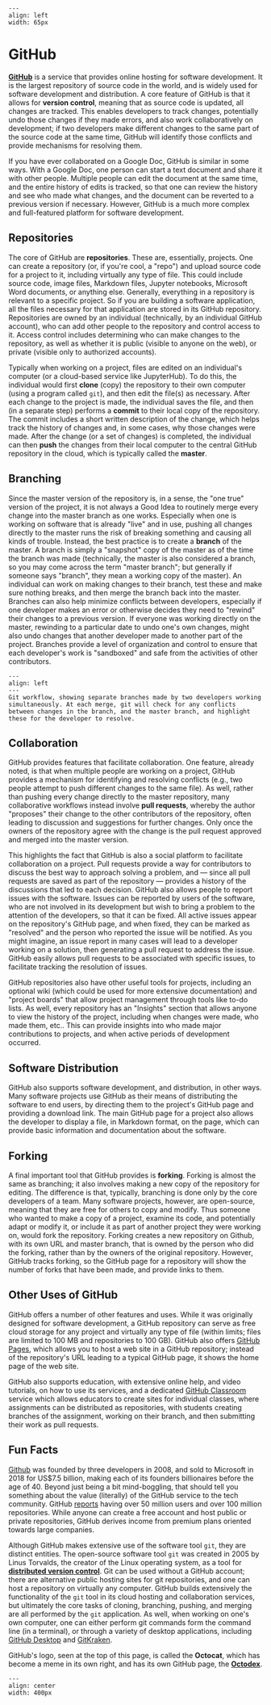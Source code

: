 ```{figure} images/github_octocat.png
---
align: left
width: 65px
```
# GitHub

[**GitHub**](https://github.org) is a service that provides online hosting for software development. It is the largest repository of source code in the world, and is widely used for software development and distribution. A core feature of GitHub is that it allows for **version control**, meaning that as source code is updated, all changes are tracked. This enables developers to track changes, potentially undo those changes if they made errors, and also work collaboratively on development; if two developers make different changes to the same part of the source code at the same time, GitHub will identify those conflicts and provide mechanisms for resolving them.

If you have ever collaborated on a Google Doc, GitHub is similar in some ways. With a Google Doc, one person can start a text document and share it with other people. Multiple people can edit the document at the same time, and the entire history of edits is tracked, so that one can review the history and see who made what changes, and the document can be reverted to a previous version if necessary. However, GitHub is a much more complex and full-featured platform for software development.

## Repositories

The core of GitHub are **repositories**. These are, essentially, projects. One can create a repository (or, if you're cool, a "repo") and upload source code for a project to it, including virtually any type of file. This could include source code, image files, Markdown files, Jupyter notebooks, Microsoft Word documents, or anything else. Generally, everything in a repository is relevant to a specific project. So if you are building a software application, all the files necessary for that application are stored in its GitHub repository. Repositories are owned by an individual (technically, by an individual GitHub account), who can add other people to the repository and control access to it. Access control includes determining who can make changes to the repository, as well as whether it is public (visible to anyone on the web), or private (visible only to authorized accounts).

Typically when working on a project, files are edited on an individual's computer (or a cloud-based service like JupyterHub). To do this, the individual would first **clone** (copy) the repository to their own computer (using a program called `git`), and then edit the file(s) as necessary. After each change to the project is made, the individual saves the file, and then (in a separate step) performs a **commit** to their local copy of the repository. The commit includes a short written description of the change, which helps track the history of changes and, in some cases, why those changes were made. After the change (or a set of changes) is completed, the individual can then **push** the changes from their local computer to the central GitHub repository in the cloud, which is typically called the **master**.

## Branching

Since the master version of the repository is, in a sense, the "one true" version of the project, it is not always a Good Idea to routinely merge every change into the master branch as one works. Especially when one is working on software that is already "live" and in use, pushing all changes directly to the master runs the risk of breaking something and causing all kinds of trouble. Instead, the best practice is to create a **branch** of the master. A branch is simply a "snapshot" copy of the master as of the time the branch was made (technically, the master is also considered a branch, so you may come across the term "master branch"; but generally if someone says "branch", they mean a working copy of the master). An individual can work on making changes to their branch, test these and make sure nothing breaks, and then merge the branch back into the master. Branches can also help minimize conflicts between developers, especially if one developer makes an error or otherwise decides they need to "rewind" their changes to a previous version. If everyone was working directly on the master, rewinding to a particular date to undo one's own changes, might also undo changes that another developer made to another part of the project. Branches provide a level of organization and control to ensure that each developer's work is "sandboxed" and safe from the activities of other contributors.

```{figure} images/git_workflow.png
---
align: left
---
Git workflow, showing separate branches made by two developers working simultaneously. At each merge, git will check for any conflicts between changes in the branch, and the master branch, and highlight these for the developer to resolve.
```

## Collaboration

GitHub provides features that facilitate collaboration. One feature, already noted, is that when multiple people are working on a project, GitHub provides a mechanism for identifying and resolving conflicts (e.g., two people attempt to push different changes to the same file). As well, rather than pushing every change directly to the master repository, many collaborative workflows instead involve **pull requests**, whereby the author "proposes" their change to the other contributors of the repository, often leading to discussion and suggestions for further changes. Only once the owners of the repository agree with the change is the pull request approved and merged into the master version.

This highlights the fact that GitHub is also a social platform to facilitate collaboration on a project. Pull requests provide a way for contributors to discuss the best way to approach solving a problem, and — since all pull requests are saved as part of the repository — provides a history of the discussions that led to each decision. GitHub also allows people to report issues with the software. Issues can be reported by users of the software, who are not involved in its development but wish to bring a problem to the attention of the developers, so that it can be fixed. All active issues appear on the repository's GitHub page, and when fixed, they can be marked as "resolved" and the person who reported the issue will be notified. As you might imagine, an issue report in many cases will lead to a developer working on a solution, then generating a pull request to address the issue. GitHub easily allows pull requests to be associated with specific issues, to facilitate tracking the resolution of issues.

GitHub repositories also have other useful tools for projects, including an optional wiki (which could be used for more extensive documentation) and "project boards" that allow project management through tools like to-do lists. As well, every repository has an "Insights" section that allows anyone to view the history of the project, including when changes were made, who made them, etc.. This can provide insights into who made major contributions to projects, and when active periods of development occurred.

## Software Distribution

GitHub also supports software development, and distribution, in other ways. Many software projects use GitHub as their means of distributing the software to end users, by directing them to the project's GitHub page and providing a download link. The main GitHub page for a project also allows the developer to display a file, in Markdown format, on the page, which can provide basic information and documentation about the software.

## Forking

A final important tool that GitHub provides is **forking**. Forking is almost the same as branching; it also involves making a new copy of the repository for editing. The difference is that, typically, branching is done only by the core developers of a team. Many software projects, however, are open-source, meaning that they are free for others to copy and modify. Thus someone who wanted to make a copy of a project, examine its code, and potentially adapt or modify it, or include it as part of another project they were working on, would fork the repository. Forking creates a new repository on Github, with its own URL and master branch, that is owned by the person who did the forking, rather than by the owners of the original repository. However, GitHub tracks forking, so the GitHub page for a repository will show the number of forks that have been made, and provide links to them.

## Other Uses of GitHub

GitHub offers a number of other features and uses. While it was originally designed for software development, a GitHub repository can serve as free cloud storage for any project and virtually any type of file (within limits; files are limited to 100 MB and repositories to 100 GB). GitHub also offers [GitHub Pages](https://pages.github.com/), which allows you to host a web site in a GitHub repository; instead of the repository's URL leading to a typical GitHub page, it shows the home page of the web site.

GitHub also supports education, with extensive online help, and video tutorials, on how to use its services, and a dedicated [GitHub Classroom](https://classroom.github.com/) service which allows educators to create sites for individual classes, where assignments can be distributed as repositories, with students creating branches of the assignment, working on their branch, and then submitting their work as pull requests.

## Fun Facts

[Github](https://en.wikipedia.org/wiki/GitHub) was founded by three developers in 2008, and sold to Microsoft in 2018 for US$7.5 billion, making each of its founders billionaires before the age of 40. Beyond just being a bit mind-boggling, that should tell you something about the value (literally) of the GitHub service to the tech community. GitHub [reports](https://github.com/about) having over 50 million users and over 100 million repositories. While anyone can create a free account and host public or private repositories, GitHub derives income from premium plans oriented towards large companies.

Although GitHub makes extensive use of the software tool `git`, they are distinct entities. The open-source software tool `git` was created in 2005 by Linus Torvalds, the creator of the Linux operating system, as a tool for [**distributed version control**](https://en.wikipedia.org/wiki/Distributed_version_control). Git can be used without a GitHub account; there are alternative public hosting sites for git repositories, and one can host a repository on virtually any computer. GitHub builds extensively the functionality of the `git` tool in its cloud hosting and collaboration services, but ultimately the core tasks of cloning, branching, pushing, and merging are all performed by the `git` application. As well, when working on one's own computer, one can either perform git commands form the command line (in a terminal), or through a variety of desktop applications, including [GitHub Desktop](https://desktop.github.com/) and [GitKraken](https://www.gitkraken.com/).

GitHub's logo, seen at the top of this page, is called the **Octocat**, which has become a meme in its own right, and has its own GitHub page, the [**Octodex**](https://octodex.github.com/).

```{figure} images/mountietocat.png
---
align: center
width: 400px
```
